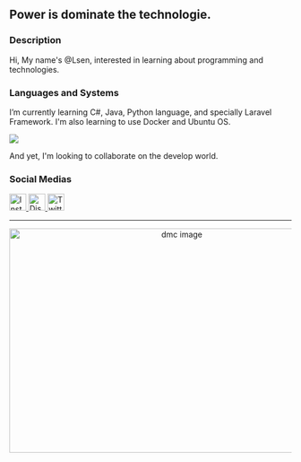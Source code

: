 <div>
      <h2>Power is dominate the technologie.</h2>
</div>

### Description
Hi, My name's @Lsen, interested in learning about programming and technologies.

### Languages and Systems
I’m currently learning C#, Java, Python language, and specially Laravel Framework.
I'm also learning to use Docker and Ubuntu OS.

<p align="left">
  <a href="https://skillicons.dev">
    <img src="https://skillicons.dev/icons?i=laravel,php,git,docker,c,java,mysql,ubuntu" />
  </a>
</p>

And yet, I'm looking to collaborate on the develop world.

<!--![SLeess's Stats](https://github-readme-stats.vercel.app/api?username=SLeess&theme=dark&show_icons=true&hide_border=true&count_private=true)
![SLeess's Streak](https://github-readme-streak-stats.herokuapp.com/?user=SLeess&theme=dark&hide_border=true)-->

### Social Medias
<div>
      <!--<span> Titulo da primeira imagem </span>-->
      <a href="https://www.instagram.com/leanw.s/ " target = "_blank"> 
            <img width="30" height="30" src="https://i.imgur.com/b4OTVBh.gif" alt="Instagram image"> </a>
      <a href="https://discord.com/users/326884507376418848" target = "_blank"> 
            <img width="30" height="30" src="https://i.imgur.com/j7e6uK2.gif" alt="Discord image"> </a>
      <a href="https://none" target = "_blank"> 
            <img width="30" height="30" src="https://i.imgur.com/dz8IKXH.gif" alt="Twitter image"> </a>
</div>
<hr>
<div align="middle">
      <img width="600" height="400" src="https://i.redd.it/hs2dyhagifs31.gif" alt="dmc image"> </a>
</div>
